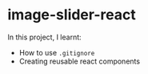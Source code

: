 # image-slider-react

In this project, I learnt:
- How to use `.gitignore`
- Creating reusable react components
